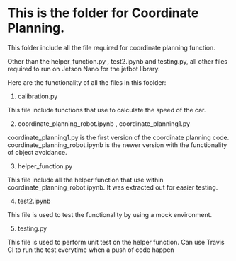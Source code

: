 # This is the folder for Coordinate Planning.

This folder include all the file required for coordinate planning function.

Other than the helper_function.py , test2.ipynb and testing.py, all other files required to run on Jetson Nano for the jetbot library. 

Here are the functionality of all the files in this foolder:

1. calibration.py

This file include functions that use to calculate the speed of the car. 

2. coordinate_planning_robot.ipynb , coordinate_planning1.py

coordinate_planning1.py is the first version of the coordinate planning code. coordinate_planning_robot.ipynb is the newer version with the functionality of object avoidance. 

3. helper_function.py

This file include all the helper function that use within coordinate_planning_robot.ipynb. It was extracted out for easier testing.

4. test2.ipynb

This file is used to test the functionality by using a mock environment. 

5. testing.py

This file is used to perform unit test on the helper function. Can use Travis CI to run the test everytime when a push of code happen



